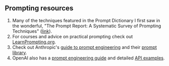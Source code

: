 ## Prompting resources

1. Many of the techniques featured in the Prompt Dictionary I first saw in the wonderful, "The Prompt Report: A Systematic Survey of Prompting Techniques" ([link](https://arxiv.org/abs/2406.06608)).
2. For courses and advice on practical prompting check out [LearnPrompting.org](https://learnprompting.org/).
3. Check out Anthropic's [guide to prompt engineering](https://docs.anthropic.com/en/docs/build-with-claude/prompt-engineering/overview) and their [prompt library](https://docs.anthropic.com/en/prompt-library/library).
4. OpenAI also has a [prompt engineering guide](https://platform.openai.com/docs/guides/prompt-engineering) and detailed [API examples](https://platform.openai.com/docs/examples/default-grammar).